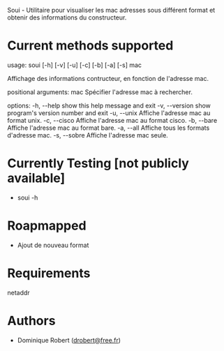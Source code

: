 
Soui - Utilitaire pour visualiser les mac adresses sous différent format et obtenir des informations du constructeur.

Current methods supported
=======
usage: soui [-h] [-v] [-u] [-c] [-b] [-a] [-s] mac

Affichage des informations contructeur, en fonction de l'adresse mac.

positional arguments:
  mac            Spécifier l'adresse mac à rechercher.

options:
  -h, --help     show this help message and exit
  -v, --version  show program's version number and exit
  -u, --unix     Affiche l'adresse mac au format unix.
  -c, --cisco    Affiche l'adresse mac au format cisco.
  -b, --bare     Affiche l'adresse mac au format bare.
  -a, --all      Affiche tous les formats d'adresse mac.
  -s, --sobre    Affiche l'adresse mac seule.

Currently Testing [not publicly available]
=======
- soui -h

Roapmapped
=======
- Ajout de nouveau format

Requirements
=======
netaddr

Authors
=======
 * Dominique Robert ([drobert@free.fr](mailto:drobert@free.fr))
